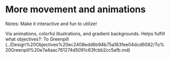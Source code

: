 # More movement and animations

Notes: Make it interactive and fun to utilize!

Via animations, colorful illustrations, and gradient backgrounds. 
Helps fulfill what objectives?: To Greenpill (../Design%20Objectives%20ec2408edd6b94b75a183fee04dcd6082/To%20Greenpill%20e7a4aac761274d5091c63fcbb2cc5afb.md)